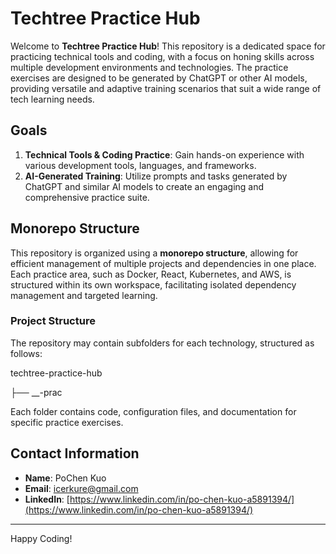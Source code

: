 # Techtree Practice Hub

Welcome to **Techtree Practice Hub**! This repository is a dedicated space for practicing technical tools and coding, with a focus on honing skills across multiple development environments and technologies. The practice exercises are designed to be generated by ChatGPT or other AI models, providing versatile and adaptive training scenarios that suit a wide range of tech learning needs.

## Goals

1. **Technical Tools & Coding Practice**: Gain hands-on experience with various development tools, languages, and frameworks.
2. **AI-Generated Training**: Utilize prompts and tasks generated by ChatGPT and similar AI models to create an engaging and comprehensive practice suite.

## Monorepo Structure

This repository is organized using a **monorepo structure**, allowing for efficient management of multiple projects and dependencies in one place. Each practice area, such as Docker, React, Kubernetes, and AWS, is structured within its own workspace, facilitating isolated dependency management and targeted learning.

### Project Structure

The repository may contain subfolders for each technology, structured as follows:

techtree-practice-hub

├── \_\_-prac

Each folder contains code, configuration files, and documentation for specific practice exercises.

## Contact Information

- **Name**: PoChen Kuo
- **Email**: [icerkure@gmail.com](mailto:icerkure@gmail.com)
- **LinkedIn**: [https://www.linkedin.com/in/po-chen-kuo-a5891394/](https://www.linkedin.com/in/po-chen-kuo-a5891394/)

---

Happy Coding!

